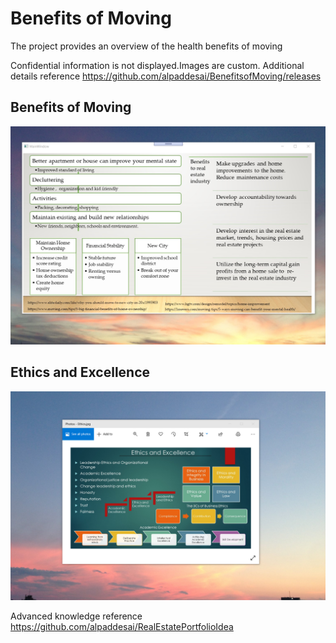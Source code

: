 # Benefits of Moving

The project provides an overview of the health benefits of moving
 
Confidential information is not displayed.Images are custom. Additional details reference https://github.com/alpaddesai/BenefitsofMoving/releases

## Benefits of Moving
![image](MainWindow.png)

## Ethics and Excellence
![image](EthicsandExcellence.png)

Advanced knowledge reference https://github.com/alpaddesai/RealEstatePortfolioIdea
